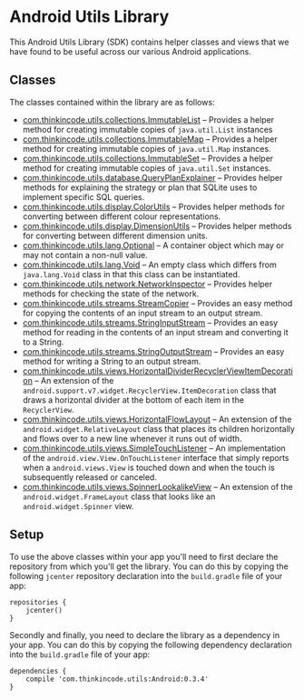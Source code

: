 # Android Utils Library

This Android Utils Library (SDK) contains helper classes and views that we have found to be useful across our various Android applications.

## Classes

The classes contained within the library are as follows:

* [com.thinkincode.utils.collections.ImmutableList](Android/src/main/java/com/thinkincode/utils/collections/ImmutableList.java) – Provides a helper method for creating immutable copies of `java.util.List` instances
* [com.thinkincode.utils.collections.ImmutableMap](Android/src/main/java/com/thinkincode/utils/collections/ImmutableMap.java) – Provides a helper method for creating immutable copies of `java.util.Map` instances.
* [com.thinkincode.utils.collections.ImmutableSet](Android/src/main/java/com/thinkincode/utils/collections/ImmutableSet.java) – Provides a helper method for creating immutable copies of `java.util.Set` instances.
* [com.thinkincode.utils.database.QueryPlanExplainer](Android/src/main/java/com/thinkincode/utils/database/QueryPlanExplainer.java) – Provides helper methods for explaining the strategy or plan that SQLite uses to implement specific SQL queries.
* [com.thinkincode.utils.display.ColorUtils](Android/src/main/java/com/thinkincode/utils/display/ColorUtils.java) – Provides helper methods for converting between different colour representations.
* [com.thinkincode.utils.display.DimensionUtils](Android/src/main/java/com/thinkincode/utils/display/DimensionUtils.java) – Provides helper methods for converting between different dimension units.
* [com.thinkincode.utils.lang.Optional](Android/src/main/java/com/thinkincode/utils/lang/Optional.java) – A container object which may or may not contain a non-null value.
* [com.thinkincode.utils.lang.Void](Android/src/main/java/com/thinkincode/utils/lang/Void.java) – An empty class which differs from `java.lang.Void` class in that this class can be instantiated.
* [com.thinkincode.utils.network.NetworkInspector](Android/src/main/java/com/thinkincode/utils/network/NetworkInspector.java) – Provides helper methods for checking the state of the network.
* [com.thinkincode.utils.streams.StreamCopier](Android/src/main/java/com/thinkincode/utils/streams/StreamCopier.java) – Provides an easy method for copying the contents of an input stream to an output stream.
* [com.thinkincode.utils.streams.StringInputStream](Android/src/main/java/com/thinkincode/utils/streams/StringInputStream.java) – Provides an easy method for reading in the contents of an input stream and converting it to a String.
* [com.thinkincode.utils.streams.StringOutputStream](Android/src/main/java/com/thinkincode/utils/streams/StringOutputStream.java) – Provides an easy method for writing a String to an output stream.
* [com.thinkincode.utils.views.HorizontalDividerRecyclerViewItemDecoration](Android/src/main/java/com/thinkincode/utils/views/HorizontalDividerRecyclerViewItemDecoration.java) – An extension of the `android.support.v7.widget.RecyclerView.ItemDecoration` class that draws a horizontal divider at the bottom of each item in the `RecyclerView`.
* [com.thinkincode.utils.views.HorizontalFlowLayout](Android/src/main/java/com/thinkincode/utils/views/HorizontalFlowLayout.java) – An extension of the `android.widget.RelativeLayout` class that places its children horizontally and flows over to a new line whenever it runs out of width.
* [com.thinkincode.utils.views.SimpleTouchListener](Android/src/main/java/com/thinkincode/utils/views/SimpleTouchListener.java) – An implementation of the `android.view.View.OnTouchListener` interface that simply reports when a `android.views.View` is touched down and when the touch is subsequently released or canceled.
* [com.thinkincode.utils.views.SpinnerLookalikeView](Android/src/main/java/com/thinkincode/utils/views/SpinnerLookalikeView.java) – An extension of the `android.widget.FrameLayout` class that looks like an `android.widget.Spinner` view.

## Setup

To use the above classes within your app you'll need to first declare the repository from which you'll get the library. You can do this by copying the following `jcenter` repository declaration into the `build.gradle` file of your app:

    repositories {
        jcenter()
    }

Secondly and finally, you need to declare the library as a dependency in your app. You can do this by copying the following dependency declaration into the `build.gradle` file of your app:

    dependencies {
        compile 'com.thinkincode.utils:Android:0.3.4'
    }